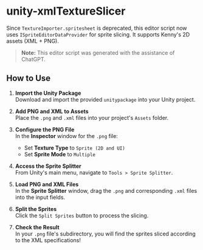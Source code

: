 # unity-xmlTextureSlicer

Since `TextureImporter.spritesheet` is deprecated, this editor script now uses `ISpriteEditorDataProvider` for sprite slicing. It supports Kenny's 2D assets (XML + PNG).
>**Note:** This editor script was generated with the assistance of ChatGPT.

## How to Use

1. **Import the Unity Package**  
   Download and import the provided `unitypackage` into your Unity project.

2. **Add PNG and XML to Assets**  
   Place the `.png` and `.xml` files into your project's `Assets` folder.

3. **Configure the PNG File**  
   In the **Inspector** window for the `.png` file:  
   - Set **Texture Type** to `Sprite (2D and UI)`  
   - Set **Sprite Mode** to `Multiple`  

4. **Access the Sprite Splitter**  
   From Unity's main menu, navigate to `Tools > Sprite Splitter`.

5. **Load PNG and XML Files**  
   In the **Sprite Splitter** window, drag the `.png` and corresponding `.xml` files into the input fields.

6. **Split the Sprites**  
   Click the `Split Sprites` button to process the slicing.

7. **Check the Result**  
   In your `.png` file's subdirectory, you will find the sprites sliced according to the XML specifications!
